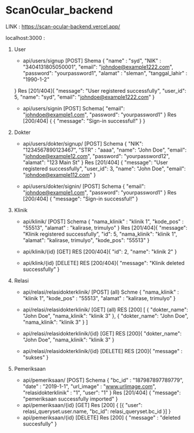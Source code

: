 # ScanOcular_backend

LINK : https://scan-ocular-backend.vercel.app/

localhost:3000 :

1. User 
     - api/users/signup [POST]
       Shema {
          "name" : "syd",
          "NIK" : "3404131805050001",
          "email": "johndoe@example1222.com",
          "password": "yourpassword1",
          "alamat" : "sleman",
          "tanggal_lahir" : "1990-1-2"
      
      }
        Res [201/404]{
          "message": "User registered successfully",
          "user_id": 5,
          "name": "syd",
          "email": "johndoe@example1222.com"
     }

     - api/users/signin [POST]
            Schema{
            "email": "johndoe@example1.com",
            "password": "yourpassword1"
        }
            Res [200/404] {
         {
            "message": "Sign-in successful!"
        }
       }

2. Dokter
   - api/users/dokter/signup/ [POST]
        Schema {
              "NIK": "1234567890123467",
              "STR" : "aaaa",
              "name": "John Doe",
              "email": "johndoe@example12.com",
              "password": "yourpassword12",
              "alamat": "123 Main St"
          }
        Res [201/404] {
              "message": "User registered successfully",
              "user_id": 3,
              "name": "John Doe",
              "email": "johndoe@example112.com"
        }
   
   - api/users/dokter/signin/ [POST]
        Schema {
         "email": "johndoe@example1.com",
         "password": "yourpassword1"
        }
        Res [200/404] {
             "message": "Sign-in successful!"
        }

3. Klinik
   - api/klinik/ [POST]
        Schema {
         "nama_klinik" : "klinik 1",
         "kode_pos" : "55513",
         "alamat" : "kalirase, trimulyo"
        }
        Res [201/404]{
         "message": "Klinik registered successfully",
         "id": 5,
         "nama_klinik": "klinik 1",
         "alamat": "kalirase, trimulyo",
         "kode_pos": "55513"
        }
   - api/klinik/{id} [GET]
        RES [200/404]{
        "id": 2,
        "name": "klinik 2"
        }

   - api/klink/{id} [DELETE]
        RES [200/404]{
           "message": "Klinik deleted successfully"
        }
     
4. Relasi
     - api/relasi/relasidokterklinik/ [POST] (all)
       Schme { 
         "nama_klinik" : "klinik 1",
         "kode_pos" : "55513",
         "alamat" : "kalirase, trimulyo"
       }
     - api/relasi/relasidokterklinik/ [GET] (all)
          RES [200] [
               {
                     "dokter_name": "John Doe",
                   "nama_klinik": "klinik 3"
               },
      {
                     "dokter_name": "John Doe",
                   "nama_klinik": "klinik 3"
               }
          ]
     
     - api/relasi/relasidokterklinik/{id} [GET] 
          RES [200]{
               "dokter_name": "John Doe",
              "nama_klinik": "klinik 3"
          }

     - api/relasi/relasidokterklinik/{id} [DELETE] 
          RES [200]{
               "message" : "sukses"
          }
5. Pemeriksaan
     - api/pemeriksaan/ [POST] 
        Schema {
              "bc_id" : "187987897789779",
              "date" : "2019-1-1",
              "url_image" : "www.urlimage.com",
              "relasidokterklinik" : "1",
              "user": "1"
          }
        Res [201/404] {
            "message": "pemeriksaan successfully imported"
       }
      - api/pemeriksaan/{id} [GET]
        Res [200] {
        [{
          "user": relasi_queryset.user.name,
             "bc_id": relasi_queryset.bc_id
        }]
        }
     - api/pemeriksaan/{id} [DELETE]
       Res [200] {
            "message" : "deleted succesfully"
       }
        
